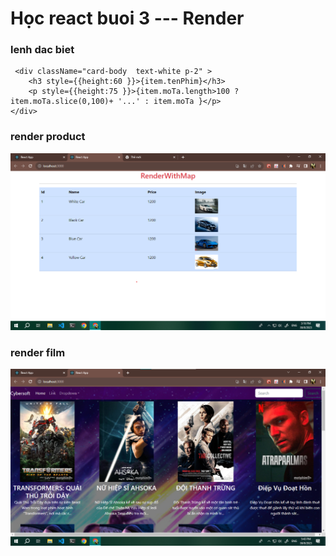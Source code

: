 # Học react buoi 3 --- Render
    
### lenh dac biet 
     <div className="card-body  text-white p-2" >
        <h3 style={{height:60 }}>{item.tenPhim}</h3>
        <p style={{height:75 }}>{item.moTa.length>100 ? item.moTa.slice(0,100)+ '...' : item.moTa }</p>
    </div>

### render product
![khong ton tai](./images/img_b3_randerProduct.png)

### render film
![khong ton tai](./images/img_b3_randerfilm.png)
